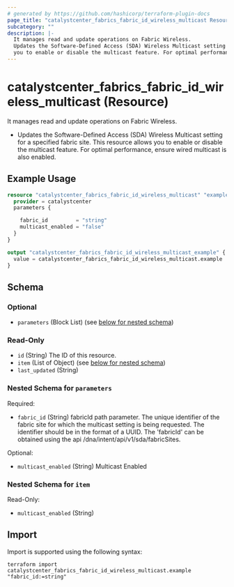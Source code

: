```yaml
---
# generated by https://github.com/hashicorp/terraform-plugin-docs
page_title: "catalystcenter_fabrics_fabric_id_wireless_multicast Resource - terraform-provider-catalystcenter"
subcategory: ""
description: |-
  It manages read and update operations on Fabric Wireless.
  Updates the Software-Defined Access (SDA) Wireless Multicast setting for a specified fabric site. This resource allows
  you to enable or disable the multicast feature. For optimal performance, ensure wired multicast is also enabled.
---
```


# catalystcenter_fabrics_fabric_id_wireless_multicast (Resource)

It manages read and update operations on Fabric Wireless.

- Updates the Software-Defined Access (SDA) Wireless Multicast setting for a specified fabric site. This resource allows
you to enable or disable the multicast feature. For optimal performance, ensure wired multicast is also enabled.

## Example Usage

```terraform
resource "catalystcenter_fabrics_fabric_id_wireless_multicast" "example" {
  provider = catalystcenter
  parameters {

    fabric_id         = "string"
    multicast_enabled = "false"
  }
}

output "catalystcenter_fabrics_fabric_id_wireless_multicast_example" {
  value = catalystcenter_fabrics_fabric_id_wireless_multicast.example
}
```

<!-- schema generated by tfplugindocs -->
## Schema

### Optional

- `parameters` (Block List) (see [below for nested schema](#nestedblock--parameters))

### Read-Only

- `id` (String) The ID of this resource.
- `item` (List of Object) (see [below for nested schema](#nestedatt--item))
- `last_updated` (String)

<a id="nestedblock--parameters"></a>
### Nested Schema for `parameters`

Required:

- `fabric_id` (String) fabricId path parameter. The unique identifier of the fabric site for which the multicast setting is being requested. The identifier should be in the format of a UUID. The 'fabricId' can be obtained using the api /dna/intent/api/v1/sda/fabricSites.

Optional:

- `multicast_enabled` (String) Multicast Enabled


<a id="nestedatt--item"></a>
### Nested Schema for `item`

Read-Only:

- `multicast_enabled` (String)

## Import

Import is supported using the following syntax:

```shell
terraform import catalystcenter_fabrics_fabric_id_wireless_multicast.example "fabric_id:=string"
```
